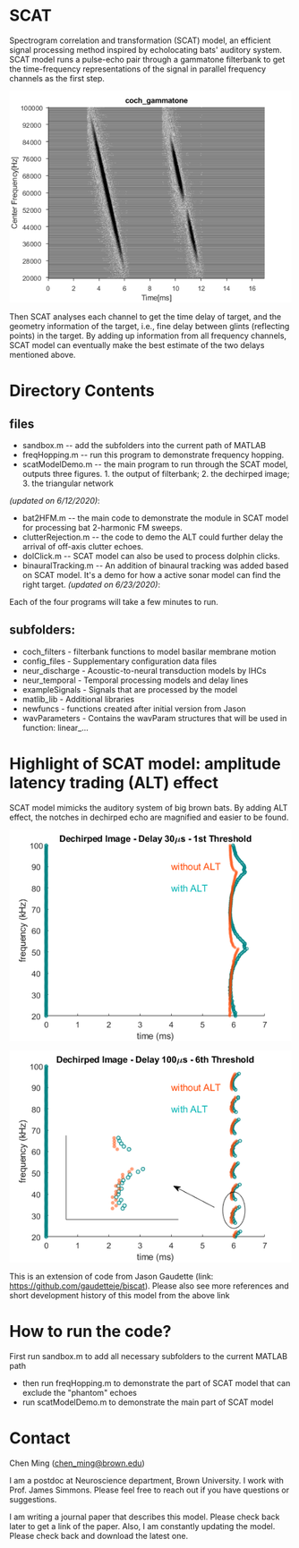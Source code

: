 # SCAT
Spectrogram correlation and transformation (SCAT) model, an efficient signal processing method inspired by echolocating bats' auditory system. SCAT model runs a pulse-echo pair through a gammatone filterbank to get the time-frequency representations of the signal in parallel frequency channels as the first step.

![](/figures/filterbankOutput.png)

Then SCAT analyses each channel to get the time delay of target, and the geometry information of the target, i.e., fine delay between glints (reflecting points) in the target. By adding up information from all frequency channels, SCAT model can eventually make the best estimate of the two delays mentioned above.

# Directory Contents
## files
* sandbox.m -- add the subfolders into the current path of MATLAB
* freqHopping.m -- run this program to demonstrate frequency hopping.
* scatModelDemo.m -- the main program to run through the SCAT model, outputs three figures. 1. the output of filterbank; 2. the dechirped image; 3. the triangular network

*(updated on 6/12/2020)*:
* bat2HFM.m -- the main code to demonstrate the module in SCAT model for processing bat 2-harmonic FM sweeps.
* clutterRejection.m -- the code to demo the ALT could further delay the arrival of off-axis clutter echoes.
* dolClick.m -- SCAT model can also be used to process dolphin clicks.
* binauralTracking.m -- An addition of binaural tracking was added based on SCAT model. It's a demo for how a active sonar model can find the right target.
*(updated on 6/23/2020)*:


Each of the four programs will take a few minutes to run.
## subfolders:
 - coch_filters - filterbank functions to model basilar membrane motion
 - config_files - Supplementary configuration data files
 - neur_discharge - Acoustic-to-neural transduction models by IHCs
 - neur_temporal - Temporal processing models and delay lines 
 - exampleSignals - Signals that are processed by the model
 - matlib_lib - Additional libraries
 - newfuncs - functions created after initial version from Jason
 - wavParameters - Contains the wavParam structures that will be used in function: linear_...
 

 
# Highlight of SCAT model: amplitude latency trading (ALT) effect
 SCAT model mimicks the auditory system of big brown bats. By adding ALT effect, the notches in dechirped echo are magnified and easier to be found.
 
![](/figures/DechirpedImage-1.png)

![](/figures/DechirpedImage-2.png)
 
 This is an extension of code from Jason Gaudette (link: https://github.com/gaudetteje/biscat). Please also see more references and short development history of this model from the above link
 
 # How to run the code?
 First run sandbox.m to add all necessary subfolders to the current MATLAB path
 * then run freqHopping.m to demonstrate the part of SCAT model that can exclude the "phantom" echoes
 * run scatModelDemo.m to demonstrate the main part of SCAT model
 # Contact
 Chen Ming (chen_ming@brown.edu)
 
 I am a postdoc at Neuroscience department, Brown University. I work with Prof. James Simmons. Please feel free to reach out if you have questions or suggestions.
 
 I am writing a journal paper that describes this model. Please check back later to get a link of the paper. Also, I am constantly updating the model. Please check back and download the latest one.

